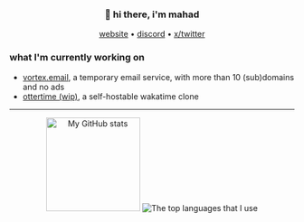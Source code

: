 <h3 align="center">👋 hi there, i'm mahad</h3>
<p align="center">
  <a href="https://skyfall.dev">website</a> •
  <a href="https://discord.com/users/571393955367878656">discord</a> •
  <a href="https://twitter.com/skyfall_ggs">x/twitter</a>
</p>

### what I'm currently working on

- [vortex.email](https://github.com/SkyfallWasTaken/vortex.email), a temporary email service, with more than 10 (sub)domains and no ads
- [ottertime (wip)](https://github.com/SkyfallWasTaken/ottertime), a self-hostable wakatime clone 

---

<div align="center">
  <img src="https://github-readme-stats.vercel.app/api?username=SkyfallWasTaken&show_icons=true&theme=radical&layout=compact" height="166px" alt="My GitHub stats"/>
  <img src="https://github-readme-stats.vercel.app/api/top-langs/?username=skyfallwastaken&theme=radical&layout=compact&hide=vue,css,html,ejs" alt="The top languages that I use"/>
</div>
